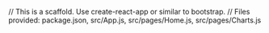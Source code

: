 // This is a scaffold. Use create-react-app or similar to bootstrap.
// Files provided: package.json, src/App.js, src/pages/Home.js, src/pages/Charts.js